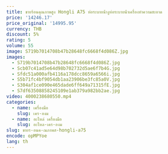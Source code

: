 ```yaml
---
title: ขายร้อนคุณภาพสูง Hongli A75 ท่อระบายน้ํางูท่อระบายน้ําเครื่องทําความสะอาด
price: '14246.17'
price_original: '14995.95'
currency: THB
discount: 5%
rating: 5
volume: 55
image: S719b7014708b47b28648fc6668f4d086Z.jpg
images:
  - S719b7014708b47b28648fc6668f4d086Z.jpg
  - Scb07c41ad5e64d98b702732d5ae6f7b4G.jpg
  - Sfdc51a000afb4116a178dcc8659a6566i.jpg
  - S5b71fc4bf9054db1aa23906be3fc85a0V.jpg
  - S304af1ce090e465dade6ff649a71315fE.jpg
  - S7df63508858245109e1ab379a982bb2ae.jpg
video: 4000238680550.mp4
categories:
  - name: เครื่องมือ
    slug: เคร-องม
  - name: อะไหล่ เครื่องมือ
    slug: อะไหล-เคร-องม
slug: ขายร-อนค-ณภาพส-hongli-a75
encode: opMPYoe
lang: th
---
```

  